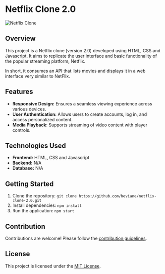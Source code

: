 # Netflix Clone 2.0

![Netflix Clone](link_to_image)

## Overview

This project is a Netflix clone (version 2.0) developed using HTML, CSS and Javascript. 
It aims to replicate the user interface and basic functionality of the popular streaming platform, Netflix.

In short, it consumes an API that lists movies and displays it in a web interface very similar to NetFlix.

## Features

- **Responsive Design:** Ensures a seamless viewing experience across various devices.
- **User Authentication:** Allows users to create accounts, log in, and access personalized content.
- **Media Playback:** Supports streaming of video content with player controls.

## Technologies Used

- **Frontend:** HTML, CSS and Javascript
- **Backend:** N/A
- **Database:** N/A

## Getting Started

1. Clone the repository: `git clone https://github.com/heviane/netflix-clone-2.0.git`
2. Install dependencies: `npm install`
3. Run the application: `npm start`

## Contribution

Contributions are welcome! Please follow the [contribution guidelines](CONTRIBUTING.md).

## License

This project is licensed under the [MIT License](LICENSE.md).
